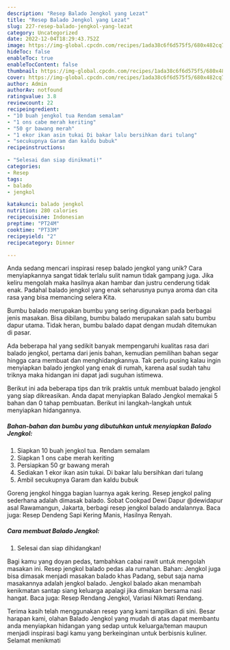 ```yaml
---
description: "Resep Balado Jengkol yang Lezat"
title: "Resep Balado Jengkol yang Lezat"
slug: 227-resep-balado-jengkol-yang-lezat
category: Uncategorized
date: 2022-12-04T18:29:43.752Z
image: https://img-global.cpcdn.com/recipes/1ada38c6f6d575f5/680x482cq70/balado-jengkol-foto-resep-utama.jpg
hideToc: false
enableToc: true
enableTocContent: false
thumbnail: https://img-global.cpcdn.com/recipes/1ada38c6f6d575f5/680x482cq70/balado-jengkol-foto-resep-utama.jpg
cover: https://img-global.cpcdn.com/recipes/1ada38c6f6d575f5/680x482cq70/balado-jengkol-foto-resep-utama.jpg
author: Admin
authorAv: notfound
ratingvalue: 3.8
reviewcount: 22
recipeingredient:
- "10 buah jengkol tua Rendam semalam"
- "1 ons cabe merah keriting"
- "50 gr bawang merah"
- "1 ekor ikan asin tukai Di bakar lalu bersihkan dari tulang"
- "secukupnya Garam dan kaldu bubuk"
recipeinstructions:

- "Selesai dan siap dinikmati!"
categories:
- Resep
tags:
- balado
- jengkol

katakunci: balado jengkol 
nutrition: 280 calories
recipecuisine: Indonesian
preptime: "PT24M"
cooktime: "PT33M"
recipeyield: "2"
recipecategory: Dinner

---
```





Anda sedang mencari inspirasi resep balado jengkol yang unik? Cara menyiapkannya sangat tidak terlalu sulit namun tidak gampang juga. Jika keliru mengolah maka hasilnya akan hambar dan justru cenderung tidak enak. Padahal balado jengkol yang enak seharusnya punya aroma dan cita rasa yang bisa memancing selera Kita.





Bumbu balado merupakan bumbu yang sering digunakan pada berbagai jenis masakan. Bisa dibilang, bumbu balado merupakan salah satu bumbu dapur utama. Tidak heran, bumbu balado dapat dengan mudah ditemukan di pasar.

Ada beberapa hal yang sedikit banyak mempengaruhi kualitas rasa dari balado jengkol, pertama dari jenis bahan, kemudian pemilihan bahan segar hingga cara membuat dan menghidangkannya. Tak perlu pusing kalau ingin menyiapkan balado jengkol yang enak di rumah, karena asal sudah tahu triknya maka hidangan ini dapat jadi suguhan istimewa.






Berikut ini ada beberapa tips dan trik praktis untuk membuat balado jengkol yang siap dikreasikan. Anda dapat menyiapkan Balado Jengkol memakai 5 bahan dan 0 tahap pembuatan. Berikut ini langkah-langkah untuk menyiapkan hidangannya.

<!--inarticleads1-->

##### Bahan-bahan dan bumbu yang dibutuhkan untuk menyiapkan Balado Jengkol:

1. Siapkan 10 buah jengkol tua. Rendam semalam
1. Siapkan 1 ons cabe merah keriting
1. Persiapkan 50 gr bawang merah
1. Sediakan 1 ekor ikan asin tukai. Di bakar lalu bersihkan dari tulang
1. Ambil secukupnya Garam dan kaldu bubuk


Goreng jengkol hingga bagian luarnya agak kering. Resep jengkol paling sederhana adalah dimasak balado. Sobat Cookpad Dewi Dapur @dewidapur asal Rawamangun, Jakarta, berbagi resep jengkol balado andalannya. Baca juga: Resep Dendeng Sapi Kering Manis, Hasilnya Renyah. 

<!--inarticleads2-->

##### Cara membuat Balado Jengkol:


1. Selesai dan siap dihidangkan!

Bagi kamu yang doyan pedas, tambahkan cabai rawit untuk mengolah masakan ini. Resep jengkol balado pedas ala rumahan. Bahan: Jengkol juga bisa dimasak menjadi masakan balado khas Padang, sebut saja nama masakannya adalah jengkol balado. Jengkol balado akan menambah kenikmatan santap siang keluarga apalagi jika dimakan bersama nasi hangat. Baca juga: Resep Rendang Jengkol, Variasi Nikmati Rendang. 

Terima kasih telah menggunakan resep yang kami tampilkan di sini. Besar harapan kami, olahan Balado Jengkol yang mudah di atas dapat membantu anda menyiapkan hidangan yang sedap untuk keluarga/teman maupun menjadi inspirasi bagi kamu yang berkeinginan untuk berbisnis kuliner. Selamat menikmati
